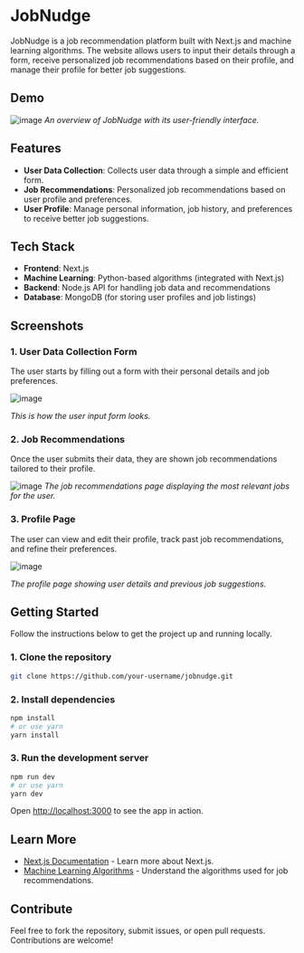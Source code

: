 # JobNudge

JobNudge is a job recommendation platform built with Next.js and machine learning algorithms. The website allows users to input their details through a form, receive personalized job recommendations based on their profile, and manage their profile for better job suggestions.

## Demo

![image](https://github.com/user-attachments/assets/30bfe17c-100c-4b85-ba01-04e90f3541dc)
_An overview of JobNudge with its user-friendly interface._

## Features

- **User Data Collection**: Collects user data through a simple and efficient form.
- **Job Recommendations**: Personalized job recommendations based on user profile and preferences.
- **User Profile**: Manage personal information, job history, and preferences to receive better job suggestions.

## Tech Stack

- **Frontend**: Next.js
- **Machine Learning**: Python-based algorithms (integrated with Next.js)
- **Backend**: Node.js API for handling job data and recommendations
- **Database**: MongoDB (for storing user profiles and job listings)

## Screenshots

### 1. User Data Collection Form
The user starts by filling out a form with their personal details and job preferences.

![image](https://github.com/user-attachments/assets/6b049459-0cc7-4956-9c3d-b90730e2116e)

_This is how the user input form looks._

### 2. Job Recommendations
Once the user submits their data, they are shown job recommendations tailored to their profile.

![image](https://github.com/user-attachments/assets/30bfe17c-100c-4b85-ba01-04e90f3541dc)
_The job recommendations page displaying the most relevant jobs for the user._

### 3. Profile Page
The user can view and edit their profile, track past job recommendations, and refine their preferences.

![image](https://github.com/user-attachments/assets/fe8adac6-af17-47e0-b92b-89dd2c8d0ca5)
 
_The profile page showing user details and previous job suggestions._

## Getting Started

Follow the instructions below to get the project up and running locally.

### 1. Clone the repository

```bash
git clone https://github.com/your-username/jobnudge.git
```

### 2. Install dependencies

```bash
npm install
# or use yarn
yarn install
```

### 3. Run the development server

```bash
npm run dev
# or use yarn
yarn dev
```

Open [http://localhost:3000](http://localhost:3000) to see the app in action.

## Learn More

- [Next.js Documentation](https://nextjs.org/docs) - Learn more about Next.js.
- [Machine Learning Algorithms](https://scikit-learn.org/) - Understand the algorithms used for job recommendations.

## Contribute

Feel free to fork the repository, submit issues, or open pull requests. Contributions are welcome!
